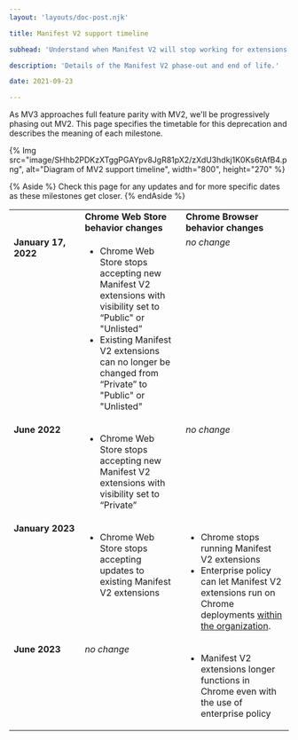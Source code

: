 ```yaml
---
layout: 'layouts/doc-post.njk'

title: Manifest V2 support timeline

subhead: 'Understand when Manifest V2 will stop working for extensions'

description: 'Details of the Manifest V2 phase-out and end of life.'

date: 2021-09-23

---
```


As MV3 approaches full feature parity with MV2, we'll be progressively phasing out MV2. This page
specifies the timetable for this deprecation and describes the meaning of each milestone.

{% Img src="image/SHhb2PDKzXTggPGAYpv8JgR81pX2/zXdU3hdkj1K0Ks6tAfB4.png", alt="Diagram of MV2
support timeline", width="800", height="270" %}

{% Aside %}
Check this page for any updates and for more specific dates as these milestones get closer.
{% endAside %}

<table>
  <tr align="left" valign="top">
    <td>
    </td>
    <td><strong>Chrome Web Store<br>behavior changes</strong>
    </td>
    <td><strong>Chrome Browser<br>behavior changes</strong>
    </td>
  </tr>
  <tr align="left" valign="top">
    <td><strong>January&nbsp;17, 2022</strong>
    </td>
    <td><ul>
      <li>Chrome Web Store stops accepting new Manifest V2 extensions with visibility set to “Public" or "Unlisted”
      <li>Existing Manifest V2 extensions can no longer be changed from “Private” to "Public" or "Unlisted"</li></ul>
    </td>
    <td><i>no change</i>
    </td>
  </tr>
  <tr align="left" valign="top">
    <td><strong>June&nbsp;2022</strong>
    </td>
    <td><ul>
      <li>Chrome Web Store stops accepting new Manifest V2 extensions with visibility set to “Private”</li></ul>
    </td>
    <td><i>no change</i>
    </td>
  </tr>
  <tr align="left" valign="top">
    <td><strong>January&nbsp;2023</strong>
    </td>
    <td><ul>
      <li>Chrome Web Store stops accepting updates to existing Manifest V2 extensions</li></ul>
    </td>
    <td><ul>
      <li>Chrome stops running Manifest V2 extensions
      <li>Enterprise policy can let Manifest V2 extensions run on Chrome deployments
      <a href="https://support.google.com/chrome/a/answer/9296680?hl=en">within the organization</a>.
      </li></ul>
    </td>
  </tr>
  <tr align="left" valign="top">
    <td><strong>June&nbsp;2023</strong>
    </td>
    <td><i>no change</i>
    </td>
    <td><ul>
      <li>Manifest V2 extensions longer functions in Chrome even with the use of enterprise policy </li></ul>
    </td>
  </tr>
</table>

